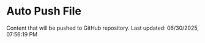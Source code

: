 # Auto Push File

Content that will be pushed to GitHub repository.
Last updated: 06/30/2025, 07:56:19 PM
